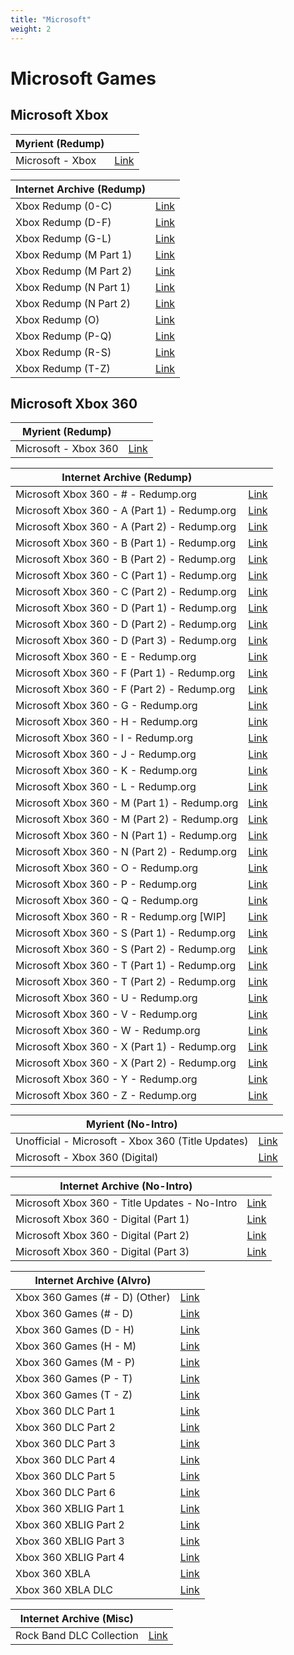 ```yaml
---
title: "Microsoft"
weight: 2
---
```


# Microsoft Games

## Microsoft Xbox

|**Myrient (Redump)**||
| ------ | ------ |
| Microsoft - Xbox | [Link](https://myrient.erista.me/files/Redump/Microsoft%20-%20Xbox/) |

|**Internet Archive (Redump)**||
| ------ | ------ |
| Xbox Redump (0-C) | [Link](https://archive.org/download/xboxrepo0-Calt) |
| Xbox Redump (D-F) | [Link](https://archive.org/download/xboxrepoD-F) |
| Xbox Redump (G-L) | [Link](https://archive.org/download/xboxrepoG-L) |
| Xbox Redump (M Part 1) | [Link](https://archive.org/download/x-rM22020) |
| Xbox Redump (M Part 2) | [Link](https://archive.org/download/x-rM12020) |
| Xbox Redump (N Part 1) | [Link](https://archive.org/download/x-rN12020) |
| Xbox Redump (N Part 2) | [Link](https://archive.org/download/x-rN22020) |
| Xbox Redump (O) | [Link](https://archive.org/download/x-rO2020) |
| Xbox Redump (P-Q) | [Link](https://archive.org/download/x-rP2020) |
| Xbox Redump (R-S) | [Link](https://archive.org/download/xboxrepoR-S) |
| Xbox Redump (T-Z) | [Link](https://archive.org/download/xboxrepoT-Z) |

## Microsoft Xbox 360

|**Myrient (Redump)**||
| ------ | ------ |
| Microsoft - Xbox 360 | [Link](https://myrient.erista.me/files/Redump/Microsoft%20-%20Xbox%20360/) |

|**Internet Archive (Redump)**||
| ------ | ------ |
| Microsoft Xbox 360 - # - Redump.org | [Link](https://archive.org/download/microsoft_xbox360_numberssymbols) |
| Microsoft Xbox 360 - A (Part 1) - Redump.org | [Link](https://archive.org/download/microsoft_xbox360_a_part1) |
| Microsoft Xbox 360 - A (Part 2) - Redump.org | [Link](https://archive.org/download/microsoft_xbox360_a_part2) |
| Microsoft Xbox 360 - B (Part 1) - Redump.org | [Link](https://archive.org/download/microsoft_xbox360_b_part1) |
| Microsoft Xbox 360 - B (Part 2) - Redump.org | [Link](https://archive.org/download/microsoft_xbox360_b_part2) |
| Microsoft Xbox 360 - C (Part 1) - Redump.org | [Link](https://archive.org/download/microsoft_xbox360_c_part1) |
| Microsoft Xbox 360 - C (Part 2) - Redump.org | [Link](https://archive.org/download/microsoft_xbox360_c_part2) |
| Microsoft Xbox 360 - D (Part 1) - Redump.org | [Link](https://archive.org/download/microsoft_xbox360_d_part1) |
| Microsoft Xbox 360 - D (Part 2) - Redump.org | [Link](https://archive.org/download/microsoft_xbox360_d_part2) |
| Microsoft Xbox 360 - D (Part 3) - Redump.org | [Link](https://archive.org/download/microsoft_xbox360_d_part3) |
| Microsoft Xbox 360 - E - Redump.org | [Link](https://archive.org/download/microsoft_xbox360_e) |
| Microsoft Xbox 360 - F (Part 1) - Redump.org | [Link](https://archive.org/download/microsoft_xbox360_f_part1) |
| Microsoft Xbox 360 - F (Part 2) - Redump.org | [Link](https://archive.org/download/microsoft_xbox360_f_part2) |
| Microsoft Xbox 360 - G - Redump.org | [Link](https://archive.org/download/microsoft_xbox360_g) |
| Microsoft Xbox 360 - H - Redump.org | [Link](https://archive.org/download/microsoft_xbox360_h) |
| Microsoft Xbox 360 - I - Redump.org | [Link](https://archive.org/download/microsoft_xbox360_i) |
| Microsoft Xbox 360 - J - Redump.org | [Link](https://archive.org/download/microsoft_xbox360_j) |
| Microsoft Xbox 360 - K - Redump.org | [Link](https://archive.org/download/microsoft_xbox360_k) |
| Microsoft Xbox 360 - L - Redump.org | [Link](https://archive.org/download/microsoft_xbox360_l) |
| Microsoft Xbox 360 - M (Part 1) - Redump.org | [Link](https://archive.org/download/microsoft_xbox360_m_part1) |
| Microsoft Xbox 360 - M (Part 2) - Redump.org | [Link](https://archive.org/download/microsoft_xbox360_m_part2) |
| Microsoft Xbox 360 - N (Part 1) - Redump.org | [Link](https://archive.org/download/microsoft_xbox360_n_part1) |
| Microsoft Xbox 360 - N (Part 2) - Redump.org | [Link](https://archive.org/download/microsoft_xbox360_n_part2) |
| Microsoft Xbox 360 - O - Redump.org | [Link](https://archive.org/download/microsoft_xbox360_o) |
| Microsoft Xbox 360 - P - Redump.org | [Link](https://archive.org/download/microsoft_xbox360_p) |
| Microsoft Xbox 360 - Q - Redump.org | [Link](https://archive.org/download/microsoft_xbox360_q) |
| Microsoft Xbox 360 - R - Redump.org [WIP] | [Link](https://archive.org/download/microsoft_xbox360_r) |
| Microsoft Xbox 360 - S (Part 1) - Redump.org | [Link](https://archive.org/download/microsoft_xbox360_s_part1) |
| Microsoft Xbox 360 - S (Part 2) - Redump.org | [Link](https://archive.org/download/microsoft_xbox360_s_part2) |
| Microsoft Xbox 360 - T (Part 1) - Redump.org | [Link](https://archive.org/download/microsoft_xbox360_t_part1) |
| Microsoft Xbox 360 - T (Part 2) - Redump.org | [Link](https://archive.org/download/microsoft_xbox360_t_part2) |
| Microsoft Xbox 360 - U - Redump.org | [Link](https://archive.org/download/microsoft_xbox360_u) |
| Microsoft Xbox 360 - V - Redump.org | [Link](https://archive.org/download/microsoft_xbox360_v) |
| Microsoft Xbox 360 - W - Redump.org | [Link](https://archive.org/download/microsoft_xbox360_w) |
| Microsoft Xbox 360 - X (Part 1) - Redump.org | [Link](https://archive.org/download/microsoft_xbox360_x_part1) |
| Microsoft Xbox 360 - X (Part 2) - Redump.org | [Link](https://archive.org/download/microsoft_xbox360_x_part2) |
| Microsoft Xbox 360 - Y - Redump.org | [Link](https://archive.org/download/microsoft_xbox360_y) |
| Microsoft Xbox 360 - Z - Redump.org | [Link](https://archive.org/download/microsoft_xbox360_z) |

|**Myrient (No-Intro)**||
| ------ | ------ |
| Unofficial - Microsoft - Xbox 360 (Title Updates) | [Link](https://myrient.erista.me/files/No-Intro/Unofficial%20-%20Microsoft%20-%20Xbox%20360%20(Title%20Updates)/) |
| Microsoft - Xbox 360 (Digital) | [Link](https://myrient.erista.me/files/No-Intro/Microsoft%20-%20Xbox%20360%20(Digital)/) |

|**Internet Archive (No-Intro)**||
| ------ | ------ |
| Microsoft Xbox 360 - Title Updates - No-Intro | [Link](https://archive.org/download/microsoft_xbox360_title-updates) |
| Microsoft Xbox 360 - Digital (Part 1) | [Link](https://archive.org/download/microsoft_xbox360_digital_part1) |
| Microsoft Xbox 360 - Digital (Part 2) | [Link](https://archive.org/download/microsoft_xbox360_digital_part2) |
| Microsoft Xbox 360 - Digital (Part 3) | [Link](https://archive.org/download/microsoft_xbox360_digital_part3) |

|**Internet Archive (Alvro)**||
| ------ | ------ |
| Xbox 360 Games (# - D) (Other) | [Link](https://archive.org/download/XBOX_360_1_OTHER) |
| Xbox 360 Games (# - D) | [Link](https://archive.org/download/XBOX_360_1) |
| Xbox 360 Games (D - H) | [Link](https://archive.org/download/XBOX_360_2) |
| Xbox 360 Games (H - M) | [Link](https://archive.org/download/XBOX_360_3) |
| Xbox 360 Games (M - P) | [Link](https://archive.org/download/XBOX_360_4) |
| Xbox 360 Games (P - T) | [Link](https://archive.org/download/XBOX_360_5) |
| Xbox 360 Games (T - Z) | [Link](https://archive.org/download/XBOX_360_6) |
| Xbox 360 DLC Part 1 | [Link](https://archive.org/download/XBOX_360_DLC_1) |
| Xbox 360 DLC Part 2 | [Link](https://archive.org/download/XBOX_360_DLC_2) |
| Xbox 360 DLC Part 3 | [Link](https://archive.org/download/XBOX_360_DLC_3) |
| Xbox 360 DLC Part 4 | [Link](https://archive.org/download/XBOX_360_DLC_4) |
| Xbox 360 DLC Part 5 | [Link](https://archive.org/download/XBOX_360_DLC_5) |
| Xbox 360 DLC Part 6 | [Link](https://archive.org/download/XBOX_360_DLC_6) |
| Xbox 360 XBLIG Part 1 | [Link](https://archive.org/download/XBOX_360_XBLIG_1) |
| Xbox 360 XBLIG Part 2 | [Link](https://archive.org/download/XBOX_360_XBLIG_2) |
| Xbox 360 XBLIG Part 3 | [Link](https://archive.org/download/XBOX_360_XBLIG_3) |
| Xbox 360 XBLIG Part 4 | [Link](https://archive.org/download/XBOX_360_XBLIG_4) |
| Xbox 360 XBLA | [Link](https://archive.org/download/XBOX_360_XBLA) |
| Xbox 360 XBLA DLC | [Link](https://archive.org/download/XBOX_360_XBLA_DLC) |

|**Internet Archive (Misc)**||
| ------ | ------ |
| Rock Band DLC Collection | [Link](https://archive.org/download/rock-band-dlc-complete-collection-xbox-360-by-americo) |
